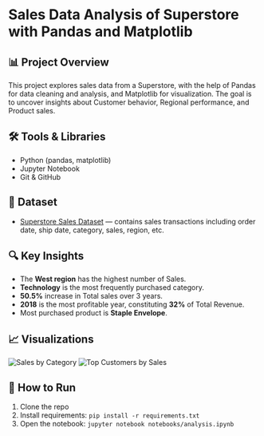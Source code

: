 # Sales Data Analysis of Superstore with Pandas and Matplotlib

## 📊 Project Overview
This project explores sales data from a Superstore, with the help of Pandas for data cleaning and analysis, and Matplotlib for visualization. The goal is to uncover insights about Customer behavior, Regional performance, and Product sales.

## 🛠️ Tools & Libraries
- Python (pandas, matplotlib)
- Jupyter Notebook
- Git & GitHub

## 📁 Dataset
- [Superstore Sales Dataset]((https://www.kaggle.com/datasets/rohitsahoo/sales-forecasting)) — contains sales transactions including order date, ship date, category, sales, region, etc.

## 🔍 Key Insights
- The **West region** has the highest number of Sales.
- **Technology** is the most frequently purchased category.
- **50.5%** increase in Total sales over 3 years.
- **2018** is the most profitable year, constituting **32%** of Total Revenue.
- Most purchased product is **Staple Envelope**.

## 📈 Visualizations
![Sales by Category](images/sales_by_category.png)
![Top Customers by Sales](images/top_customers.png)

## 🚀 How to Run
1. Clone the repo
2. Install requirements: `pip install -r requirements.txt`
3. Open the notebook: `jupyter notebook notebooks/analysis.ipynb`

